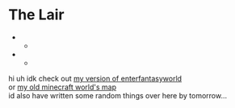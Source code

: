 # The Lair  
* *
* *
 hi
uh idk check out [my version of enterfantasyworld](enterfantasyworld)  
or [my old minecraft world's map](map)  
id also have written some random things over here by tomorrow...
